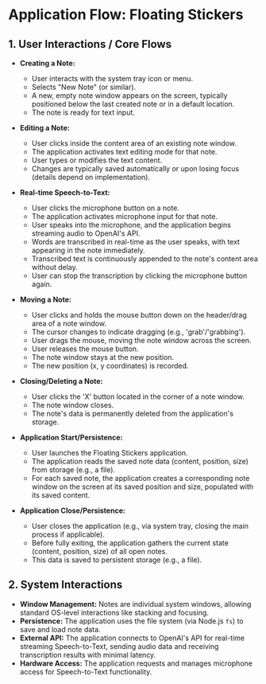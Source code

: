 # Application Flow: Floating Stickers

## 1. User Interactions / Core Flows

- **Creating a Note:**
    - User interacts with the system tray icon or menu.
    - Selects "New Note" (or similar).
    - A new, empty note window appears on the screen, typically positioned below the last created note or in a default location.
    - The note is ready for text input.

- **Editing a Note:**
    - User clicks inside the content area of an existing note window.
    - The application activates text editing mode for that note.
    - User types or modifies the text content.
    - Changes are typically saved automatically or upon losing focus (details depend on implementation).

- **Real-time Speech-to-Text:**
    - User clicks the microphone button on a note.
    - The application activates microphone input for that note.
    - User speaks into the microphone, and the application begins streaming audio to OpenAI's API.
    - Words are transcribed in real-time as the user speaks, with text appearing in the note immediately.
    - Transcribed text is continuously appended to the note's content area without delay.
    - User can stop the transcription by clicking the microphone button again.

- **Moving a Note:**
    - User clicks and holds the mouse button down on the header/drag area of a note window.
    - The cursor changes to indicate dragging (e.g., 'grab'/'grabbing').
    - User drags the mouse, moving the note window across the screen.
    - User releases the mouse button.
    - The note window stays at the new position.
    - The new position (x, y coordinates) is recorded.

- **Closing/Deleting a Note:**
    - User clicks the 'X' button located in the corner of a note window.
    - The note window closes.
    - The note's data is permanently deleted from the application's storage.

- **Application Start/Persistence:**
    - User launches the Floating Stickers application.
    - The application reads the saved note data (content, position, size) from storage (e.g., a file).
    - For each saved note, the application creates a corresponding note window on the screen at its saved position and size, populated with its saved content.

- **Application Close/Persistence:**
    - User closes the application (e.g., via system tray, closing the main process if applicable).
    - Before fully exiting, the application gathers the current state (content, position, size) of all open notes.
    - This data is saved to persistent storage (e.g., a file).

## 2. System Interactions

- **Window Management:** Notes are individual system windows, allowing standard OS-level interactions like stacking and focusing.
- **Persistence:** The application uses the file system (via Node.js `fs`) to save and load note data.
- **External API:** The application connects to OpenAI's API for real-time streaming Speech-to-Text, sending audio data and receiving transcription results with minimal latency.
- **Hardware Access:** The application requests and manages microphone access for Speech-to-Text functionality.
